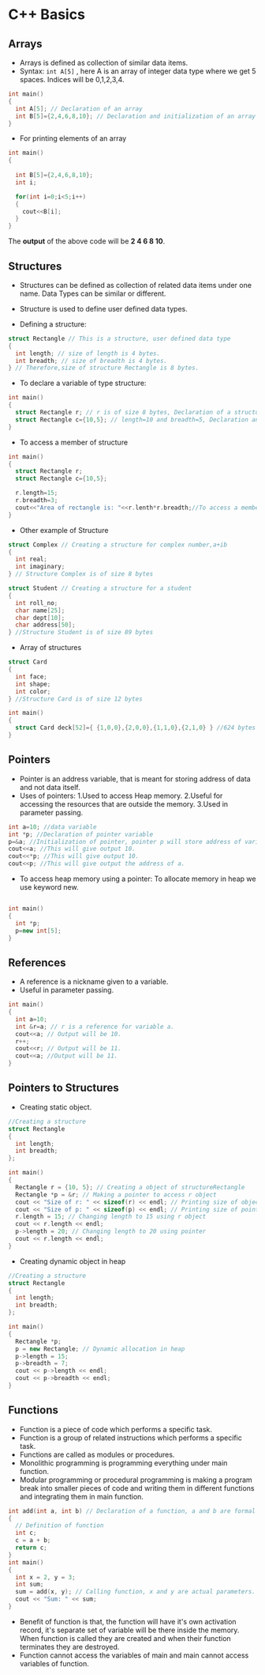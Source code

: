 # C++ Basics

## Arrays

- Arrays is defined as collection of similar data items.
- Syntax: `int A[5]` , here A is an array of integer data type where we get 5 spaces. Indices will be 0,1,2,3,4.
```c++
int main()
{
  int A[5]; // Declaration of an array
  int B[5]={2,4,6,8,10}; // Declaration and initialization of an array
}
```
- For printing elements of an array
```c++
int main()
{
  
  int B[5]={2,4,6,8,10};
  int i;

  for(int i=0;i<5;i++)
  {
    cout<<B[i];
  }
}
```
The **output** of the above code will be **2 4 6 8 10**.


## Structures

- Structures can be defined as collection of related data items under one name. Data Types can be similar or different.
- Structure is used to define user defined data types.

- Defining a structure:
```c++
struct Rectangle // This is a structure, user defined data type
{
  int length; // size of length is 4 bytes.
  int breadth; // size of breadth is 4 bytes.
} // Therefore,size of structure Rectangle is 8 bytes.
```
- To declare a variable of type structure:
```c++
int main()
{
  struct Rectangle r; // r is of size 8 bytes, Declaration of a structure.
  struct Rectangle c={10,5}; // length=10 and breadth=5, Declaration and Initialization of a Structure.
}
```
- To access a member of structure
```c++
int main()
{
  struct Rectangle r; 
  struct Rectangle c={10,5};

  r.length=15;
  r.breadth=3;
  cout<<"Area of rectangle is: "<<r.lenth*r.breadth;//To access a member of a structure dot operator is used.
}
```
- Other example of Structure
```c++
struct Complex // Creating a structure for complex number,a+ib
{
  int real;
  int imaginary;
} // Structure Complex is of size 8 bytes 

struct Student // Creating a structure for a student
{
  int roll_no;
  char name[25];
  char dept[10];
  char address[50];
} //Structure Student is of size 89 bytes 
```
- Array of structures
```c++
struct Card
{
  int face;
  int shape;
  int color;
} //Structure Card is of size 12 bytes 

int main()
{
  struct Card deck[52]={ {1,0,0},{2,0,0},{1,1,0},{2,1,0} } //624 bytes is size of array
}
```


## Pointers

- Pointer is an address variable, that is meant for storing address of data and not data itself.
- Uses of pointers:
1.Used to access Heap memory.
2.Useful for accessing the resources that are outside the memory.
3.Used in parameter passing.

```c++
int a=10; //data variable
int *p; //Declaration of pointer variable
p=&a; //Initialization of pointer, pointer p will store address of variable a.
cout<<a; //This will give output 10.
cout<<*p; //This will give output 10.
cout<<p; //This will give output the address of a.
```
- To access heap memory using a pointer:
 To allocate memory in heap we use keyword new.
```c++

int main()
{
  int *p;
  p=new int[5];
}
```

## References 

- A reference is a nickname given to a variable.
- Useful in parameter passing.
```c++
int main()
{
  int a=10;
  int &r=a; // r is a reference for variable a.
  cout<<a; // Output will be 10.
  r++;
  cout<<r; // Output will be 11.
  cout<<a; //Output will be 11.
}
```

## Pointers to Structures

- Creating static object.

```c++
//Creating a structure
struct Rectangle
{
  int length;
  int breadth;
};

int main()
{
  Rectangle r = {10, 5}; // Creating a object of structureRectangle
  Rectangle *p = &r; // Making a pointer to access r object
  cout << "Size of r: " << sizeof(r) << endl; // Printing size of object r
  cout << "Size of p: " << sizeof(p) << endl; // Printing size of pointer
  r.length = 15; // Changing length to 15 using r object
  cout << r.length << endl;
  p->length = 20; // Changing length to 20 using pointer
  cout << r.length << endl;
}
```
- Creating dynamic object in heap

```c++
//Creating a structure
struct Rectangle
{
  int length;
  int breadth;
};

int main()
{
  Rectangle *p;
  p = new Rectangle; // Dynamic allocation in heap
  p->length = 15;
  p->breadth = 7;
  cout << p->length << endl;
  cout << p->breadth << endl;
}

```

## Functions 

- Function is a piece of code which performs a specific task.
- Function is a group of related instructions which performs a specific task.
- Functions are called as modules or procedures.
- Monolithic programming is programming everything under main function.
- Modular programming or procedural programming is making a program break into smaller pieces of code and writing them in different functions and integrating them in main function.

```c++
int add(int a, int b) // Declaration of a function, a and b are formal parameters.
{
  // Definition of function
  int c;
  c = a + b;
  return c;
}
int main()
{
  int x = 2, y = 3;
  int sum;
  sum = add(x, y); // Calling function, x and y are actual parameters.
  cout << "Sum: " << sum;
}
```
- Benefit of function is that, the function will have it's own activation record, it's separate set of variable will be there inside the memory. When function is called they are created and when their function terminates they are destroyed.
- Function cannot access the variables of main and main cannot access variables of function.